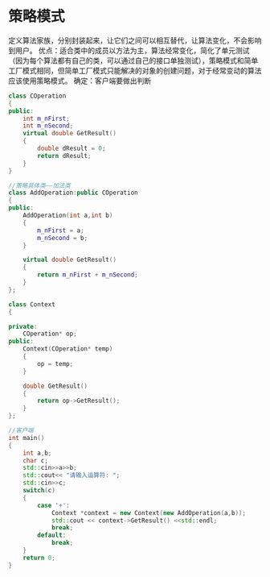 
# 策略模式

定义算法家族，分别封装起来，让它们之间可以相互替代，让算法变化，不会影响到用户。
优点：适合类中的成员以方法为主，算法经常变化，简化了单元测试（因为每个算法都有自己的类，可以通过自己的接口单独测试），策略模式和简单工厂模式相同，但简单工厂模式只能解决的对象的创建问题，对于经常变动的算法应该使用策略模式。
确定：客户端要做出判断

``` C++ {.line-numbers}
class COperation
{
public:
    int m_nFirst;
    int m_nSecond;
    virtual double GetResult()
    {
        double dResult = 0;
        return dResult;
    }
}

//策略具体类——加法类
class AddOperation:public COperation
{
public:
    AddOperation(int a,int b)
    {
        m_nFirst = a;
        m_nSecond = b;
    }

    virtual double GetResult()
    {
        return m_nFirst + m_nSecond;
    }
};

class Context
{

private:
    COperation* op;
public:
    Context(COperation* temp)
    {
        op = temp;
    }

    double GetResult()
    {
        return op->GetResult();
    }
};

//客户端
int main()
{
    int a,b;
    char c;
    std::cin>>a>>b;
    std::cout<< "请输入运算符: ";
    std::cin>>c;
    switch(c)
    {
        case '+':
            Context *context = new Context(new AddOperation(a,b));
            std::cout << context->GetResult() <<std::endl;
            break;
        default:
            break;
    }
    return 0;
}
```
